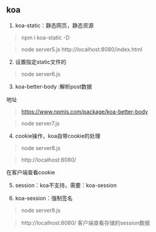 ## koa

1. koa-static：静态网页，静态资源
> npm i koa-static -D

> node server5.js
> http://localhost:8080/index.html

2. 设置指定static文件的

> node server6.js

3. koa-better-body :解析post数据

地址
> https://www.npmjs.com/package/koa-better-body

> node server7.js

4. cookie操作，koa自带cookie的处理
> node server8.js

> http://localhost:8080/

在客户端查看cookie

5. session：koa不支持，需要：koa-session

6. koa-session：强制签名
> node server9.js

> http://localhost:8080/
> 客户端查看存储的session数据
